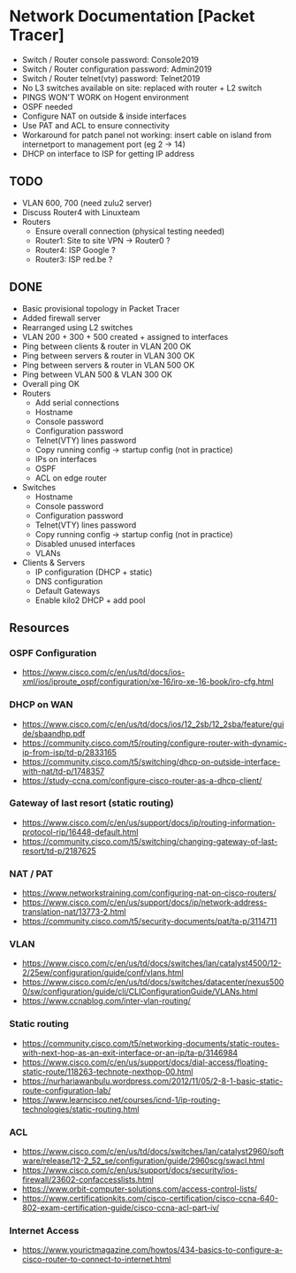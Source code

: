 #  Network Documentation [Packet Tracer]

- Switch / Router console password: Console2019
- Switch / Router configuration password: Admin2019
- Switch / Router telnet(vty) password: Telnet2019
- No L3 switches available on site: replaced with router + L2 switch
- PINGS WON'T WORK on Hogent environment
- OSPF needed
- Configure NAT on outside & inside interfaces
- Use PAT and ACL to ensure connectivity
- Workaround for patch panel not working: insert cable on island from internetport to management port (eg 2 -> 14)
- DHCP on interface to ISP for getting IP address

## TODO

- VLAN 600, 700 (need zulu2 server)
- Discuss Router4 with Linuxteam
- Routers
  - Ensure overall connection (physical testing needed)
  - Router1: Site to site VPN -> Router0 ?
  - Router4: ISP Google ?
  - Router3: ISP red.be ?

## DONE

- Basic provisional topology in Packet Tracer
- Added firewall server
- Rearranged using L2 switches
- VLAN 200 + 300 + 500 created + assigned to interfaces
- Ping between clients & router in VLAN 200 OK
- Ping between servers & router in VLAN 300 OK
- Ping between servers & router in VLAN 500 OK
- Ping between VLAN 500 & VLAN 300 OK
- Overall ping OK
- Routers
  - Add serial connections
  - Hostname
  - Console password
  - Configuration password
  - Telnet(VTY) lines password
  - Copy running config -> startup config (not in practice)
  - IPs on interfaces
  - OSPF
  - ACL on edge router
- Switches
  - Hostname
  - Console password
  - Configuration password
  - Telnet(VTY) lines password
  - Copy running config -> startup config (not in practice)
  - Disabled unused interfaces
  - VLANs
- Clients & Servers 
  - IP configuration (DHCP + static)
  - DNS configuration
  - Default Gateways
  - Enable kilo2 DHCP + add pool

## Resources

### OSPF Configuration
- https://www.cisco.com/c/en/us/td/docs/ios-xml/ios/iproute_ospf/configuration/xe-16/iro-xe-16-book/iro-cfg.html

### DHCP on WAN
- https://www.cisco.com/c/en/us/td/docs/ios/12_2sb/12_2sba/feature/guide/sbaandhp.pdf
- https://community.cisco.com/t5/routing/configure-router-with-dynamic-ip-from-isp/td-p/2833165
- https://community.cisco.com/t5/switching/dhcp-on-outside-interface-with-nat/td-p/1748357
- https://study-ccna.com/configure-cisco-router-as-a-dhcp-client/

### Gateway of last resort (static routing)
- https://www.cisco.com/c/en/us/support/docs/ip/routing-information-protocol-rip/16448-default.html
- https://community.cisco.com/t5/switching/changing-gateway-of-last-resort/td-p/2187625

### NAT / PAT
- https://www.networkstraining.com/configuring-nat-on-cisco-routers/
- https://www.cisco.com/c/en/us/support/docs/ip/network-address-translation-nat/13773-2.html
- https://community.cisco.com/t5/security-documents/pat/ta-p/3114711

### VLAN
- https://www.cisco.com/c/en/us/td/docs/switches/lan/catalyst4500/12-2/25ew/configuration/guide/conf/vlans.html
- https://www.cisco.com/c/en/us/td/docs/switches/datacenter/nexus5000/sw/configuration/guide/cli/CLIConfigurationGuide/VLANs.html
- https://www.ccnablog.com/inter-vlan-routing/

### Static routing
- https://community.cisco.com/t5/networking-documents/static-routes-with-next-hop-as-an-exit-interface-or-an-ip/ta-p/3146984
- https://www.cisco.com/c/en/us/support/docs/dial-access/floating-static-route/118263-technote-nexthop-00.html
- https://nurhariawanbulu.wordpress.com/2012/11/05/2-8-1-basic-static-route-configuration-lab/
- https://www.learncisco.net/courses/icnd-1/ip-routing-technologies/static-routing.html

### ACL
- https://www.cisco.com/c/en/us/td/docs/switches/lan/catalyst2960/software/release/12-2_52_se/configuration/guide/2960scg/swacl.html
- https://www.cisco.com/c/en/us/support/docs/security/ios-firewall/23602-confaccesslists.html
- https://www.orbit-computer-solutions.com/access-control-lists/
- https://www.certificationkits.com/cisco-certification/cisco-ccna-640-802-exam-certification-guide/cisco-ccna-acl-part-iv/

### Internet Access
- https://www.yourictmagazine.com/howtos/434-basics-to-configure-a-cisco-router-to-connect-to-internet.html
